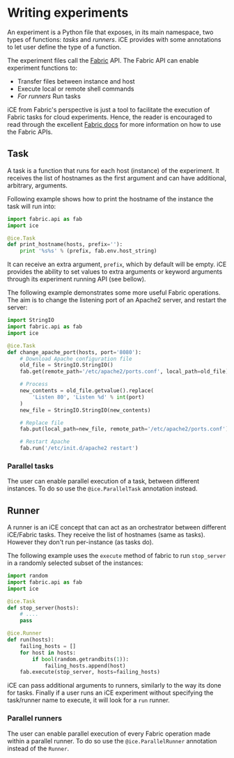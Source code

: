 # Writing experiments

An experiment is a Python file that exposes, in its main namespace, two types
of functions: _tasks_ and _runners_. iCE provides with some annotations to let
user define the type of a function.

The experiment files call the [Fabric](http://www.fabfile.org/) API. The Fabric
API can enable experiment functions to:

* Transfer files between instance and host
* Execute local or remote shell commands
* _For runners_ Run tasks

iCE from Fabric's perspective is just a tool to facilitate the execution of
Fabric tasks for cloud experiments. Hence, the reader is encouraged to read
through the excellent [Fabric docs](http://docs.fabfile.org) for more
information on how to use the Fabric APIs.

## Task

A task is a function that runs for each host (instance) of the experiment.  It
receives the list of hostnames as the first argument and can have additional,
arbitrary, arguments.

Following example shows how to print the hostname of the instance the task will
run into:

```python
import fabric.api as fab
import ice

@ice.Task
def print_hostname(hosts, prefix=''):
    print '%s%s' % (prefix, fab.env.host_string)
```

It can receive an extra argument, `prefix`, which by default will be empty.
iCE provides the ability to set values to extra arguments or keyword arguments
through its experiment running API (see bellow).

The following example demonstrates some more useful Fabric operations. The aim
is to change the listening port of an Apache2 server, and restart the server:

```python
import StringIO
import fabric.api as fab
import ice

@ice.Task
def change_apache_port(hosts, port='8080'):
    # Download Apache configuration file
    old_file = StringIO.StringIO()
    fab.get(remote_path='/etc/apache2/ports.conf', local_path=old_file)

    # Process
    new_contents = old_file.getvalue().replace(
        'Listen 80', 'Listen %d' % int(port)
    )
    new_file = StringIO.StringIO(new_contents)

    # Replace file
    fab.put(local_path=new_file, remote_path='/etc/apache2/ports.conf')

    # Restart Apache
    fab.run('/etc/init.d/apache2 restart')
```

### Parallel tasks

The user can enable parallel execution of a task, between different instances.
To do so use the `@ice.ParallelTask` annotation instead.

## Runner

A runner is an iCE concept that can act as an orchestrator between different
iCE/Fabric tasks. They receive the list of hostnames (same as tasks). However
they don't run per-instance (as tasks do).

The following example uses the `execute` method of fabric to run `stop_server`
in a randomly selected subset of the instances:

```python
import random
import fabric.api as fab
import ice

@ice.Task
def stop_server(hosts):
    # ....
    pass

@ice.Runner
def run(hosts):
    failing_hosts = []
    for host in hosts:
        if bool(random.getrandbits(1)):
            failing_hosts.append(host)
    fab.execute(stop_server, hosts=failing_hosts)
```

iCE can pass additional arguments to runners, similarly to the way its done for
tasks. Finally if a user runs an iCE experiment without specifying the
task/runner name to execute, it will look for a `run` runner.

### Parallel runners

The user can enable parallel execution of every Fabric operation made within a
parallel runner. To do so use the `@ice.ParallelRunner` annotation instead of
the `Runner`.
